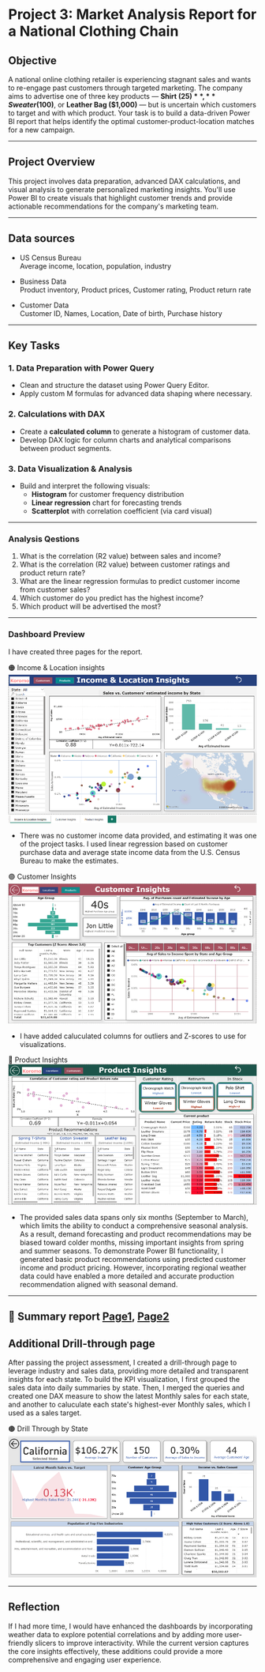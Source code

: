 # Project 3: Market Analysis Report for a National Clothing Chain 

## Objective
A national online clothing retailer is experiencing stagnant sales and wants to re-engage past customers through targeted marketing. The company aims to advertise one of three key products — **Shirt ($25)**, **Sweater ($100)**, or **Leather Bag ($1,000)** — but is uncertain which customers to target and with which product. Your task is to build a data-driven Power BI report that helps identify the optimal customer-product-location matches for a new campaign.

---

## Project Overview
This project involves data preparation, advanced DAX calculations, and visual analysis to generate personalized marketing insights. You'll use Power BI to create visuals that highlight customer trends and provide actionable recommendations for the company's marketing team.

---
## Data sources

- US Census Bureau </br>
Average income, location, population, industry</br>

- Business Data</br>
Product inventory, Product prices, Customer rating, Product return rate </br>

- Customer Data</br>
Customer ID, Names, Location, Date of birth, Purchase history</br>

-----
## Key Tasks

### 1. Data Preparation with Power Query
- Clean and structure the dataset using Power Query Editor.
- Apply custom M formulas for advanced data shaping where necessary.

### 2. Calculations with DAX
- Create a **calculated column** to generate a histogram of customer data.
- Develop DAX logic for column charts and analytical comparisons between product segments.

### 3. Data Visualization & Analysis
- Build and interpret the following visuals:
  - **Histogram** for customer frequency distribution
  - **Linear regression** chart for forecasting trends
  - **Scatterplot** with correlation coefficient (via card visual)

---

### Analysis Qestions

1. What is the correlation (R2 value) between sales and income?
2. What is the correlation (R2 value) between customer ratings and product return rate?
3. What are the linear regression formulas to predict customer income from customer sales?
4. Which customer do you predict has the highest income?
5. Which product will be advertised the most?

-----

### Dashboard Preview

I have created three pages for the report. 

🟠 Income & Location insights
![1](Screenshots/1-Income-and-Location-Insights.png)
* There was no customer income data provided, and estimating it was one of the project tasks. I used linear regression based on customer purchase data and average state income data from the U.S. Census Bureau to make the estimates.
  
🟣 Customer Insights
![2](Screenshots/2-Customer-Insights.png)
* I have added caluculated columns for outliers and Z-scores to use for visualizations.

🔵 Product Insights
![3](Screenshots/3-Product-Insights.png)

* The provided sales data spans only six months (September to March), which limits the ability to conduct a comprehensive seasonal analysis. As a result, demand forecasting and product recommendations may be biased toward colder months, missing important insights from spring and summer seasons. To demonstrate Power BI functionality, I generated basic product recommendations using predicted customer income and product pricing. However, incorporating regional weather data could have enabled a more detailed and accurate production recommendation aligned with seasonal demand.

---------
🔴 Summary report
[Page1](Screenshots/5-Summary-report-P.1.png), [Page2](Screenshots/6-Summary-report-P.2.png)
--------

## Additional Drill-through page
After passing the project assessment, I created a drill-through page to leverage industry and sales data, providing more detailed and transparent insights for each state. To build the KPI visualization, I first grouped the sales data into daily summaries by state. Then, I merged the queries and created one DAX measure to show the latest Monthly sales for each state, and another to caluculate each state's highest-ever Monthly sales, which I used as a sales target. 

🟤 Drill Through by State
![4](Screenshots/4-Drill-Through-State.png)

---
## Reflection

If I had more time, I would have enhanced the dashboards by incorporating weather data to explore potential correlations and by adding more user-friendly slicers to improve interactivity. While the current version captures the core insights effectively, these additions could provide a more comprehensive and engaging user experience.

